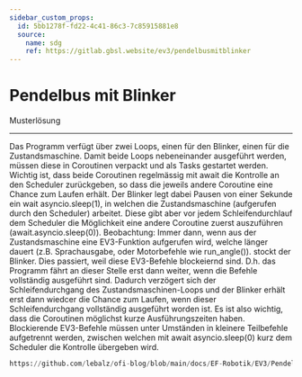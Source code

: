 ```yaml
---
sidebar_custom_props:
  id: 5bb1278f-fd22-4c41-86c3-7c85915881e8
  source:
    name: sdg
    ref: https://gitlab.gbsl.website/ev3/pendelbusmitblinker
---
```

# Pendelbus mit Blinker
Musterlösung

---

<Solution webKey="09e896f4-fa67-4d55-a0d8-92f2284bd2f0" open noWrap>

Das Programm verfügt über zwei Loops, einen für den Blinker, einen für die Zustandsmaschine. Damit beide Loops nebeneinander ausgeführt werden, müssen diese in Coroutinen verpackt und als Tasks gestartet werden.
Wichtig ist, dass beide Coroutinen regelmässig mit await die Kontrolle an den Scheduler zurückgeben, so dass die jeweils andere Coroutine eine Chance zum Laufen erhält. Der Blinker legt dabei Pausen von einer Sekunde ein wait asyncio.sleep(1), in welchen die Zustandsmaschine (aufgerufen durch den Scheduler) arbeitet. Diese gibt aber vor jedem Schleifendurchlauf dem Scheduler die Möglichkeit eine andere Coroutine zuerst auszuführen (await.asyncio.sleep(0)).
Beobachtung: Immer dann, wenn aus der Zustandsmaschine eine EV3-Funktion aufgerufen wird, welche länger dauert (z.B. Sprachausgabe, oder Motorbefehle wie run_angle()). stockt der Blinker. Dies passiert, weil diese EV3-Befehle blockeiernd sind. D.h. das Programm fährt an dieser Stelle erst dann weiter, wenn die Befehle vollständig ausgeführt sind. Dadurch verzögert sich der Schleifendurchgang des Zustandsmaschinen-Loops und der Blinker erhält erst dann wiedcer die Chance zum Laufen, wenn dieser Schleifendurchgang vollständig ausgeführt worden ist.
Es ist also wichtig, dass die Coroutinen möglichst kurze Ausführungszeiten haben. Blockierende EV3-Befehle müssen unter Umständen in kleinere Teilbefehle aufgetrennt werden, zwischen welchen mit await asyncio.sleep(0) kurz dem Scheduler die Kontrolle übergeben wird.


```py reference title="main.py"
https://github.com/lebalz/ofi-blog/blob/main/docs/EF-Robotik/EV3/Pendelbus-Blink/assets/pendelblink.py
```
</Solution>
